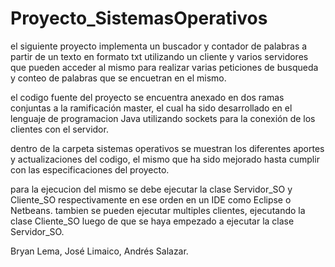 # Proyecto_SistemasOperativos

el siguiente proyecto implementa un buscador y contador de palabras a partir de un texto en formato txt utilizando un cliente y varios servidores que pueden acceder al mismo para realizar varias peticiones de busqueda y conteo de palabras que se encuetran en el mismo.

el codigo fuente del proyecto se encuentra anexado en dos ramas conjuntas a la ramificación master, el cual ha sido desarrollado en el lenguaje de programacion Java utilizando sockets para la conexión de los clientes con el servidor.

dentro de la carpeta sistemas operativos se muestran los diferentes aportes y actualizaciones del codigo, el mismo que ha sido mejorado hasta cumplir con las especificaciones del proyecto.


para la ejecucion del mismo se debe ejecutar la clase Servidor_SO y Cliente_SO respectivamente en ese orden en un IDE como Eclipse o Netbeans. tambien se pueden ejecutar multiples clientes, ejecutando la clase Cliente_SO luego de que se haya empezado a ejecutar la clase Servidor_SO.





Bryan Lema, José Limaico, Andrés Salazar.
